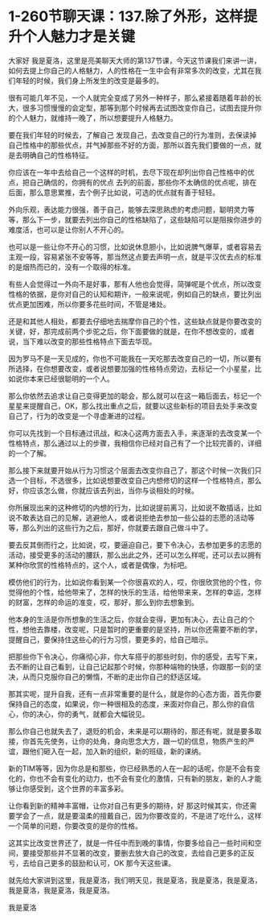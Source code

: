 # 1-260节聊天课：137.除了外形，这样提升个人魅力才是关键

大家好 我是夏洛，这里是亮美聊天大师的第137节课，今天这节课我们来讲一讲，如何去提上你自己的人格魅力，人的性格在一生中会有非常多次的改变，尤其在我们年轻的时候，我们身上所发生的改变是最多的。

很有可能几年不见，一个人就完全变成了另外一种样子，那么紧接着随着年龄的长大，很多习惯慢慢的会定型，那等到那个时候再去试图改变你自己，试图去提升你的个人魅力，就维持一晚了，所以想要提升人格魅力。

要在我们年轻的时候去，了解自己 发现自己，去改变自己的行为准则，去保读掉自己性格中的那些优点，并气掉那些不好的方面，那所以首先我们要做的一点，就是去明确自己的性格特征。

你应该在一年中去给自己一个这样的时机，去尽下现在却列出你自己性格中的优点，把自己确信的，你拥有的优点 去列的前面，那些你不太确信的优点呢，排在后面，那么意思累推，去个例子比如说，可选的优点就有善于轻轻。

外向乐观，表达能力很强，善于自己，能够去深思熟虑的考虑问题，聪明灵力等等，那么下一步，就要去列出你自己的性格缺陷了，这些缺陷可以是阻挨你进步的难度活，也可以是让你别人不开心的。

也可以是一些让你不开心的习惯，比如说休息胆小，比如说脾气爆草，或者容易去主观一段，容易紧张不安等等，那当然这点要去声明一点，就是平汉优去点的标准的是烟热而已的，没有一个取得的标准。

有些人会觉得过一外向不是好事，那有人他也会觉得，简弹呢是个优点，所以改变性格的依据，是你对自己的认知和期许，一般来说呢，例如自己的缺点，要比列出优点更加困难，所以你要多花些时间，不管是堵处。

还是和其他人相处，都要去仔细地去揣摩你自己的个性，这些缺点就是你要改变的关键，好，那完成前两个步驼之后，你下面要做的就是，在你不想改变的，或者说，当下难以改变的那些性格特点下面去华现。

因为罗马不是一天见成的，你也不可能我在一天吃那去改变自己的一切，所以要有所选择，在你想要改变，或者说想要加强的性格特点旁边，去标记一个小星星，比如说你本来已经很聪明的一个人。

那么你依然去追求让自己变得更加的聪会，那么就可以在这一箱后面去，标记一个星星来提醒自己，OK，那么找出重点之后，就要以这些新标的项目去处手来改变自己了，行为的改变是一个寻虚漸进的过程。

你可以先找到一个目标通过讯战，和决心这两方面去入手，来逐渐的去改变某一个性格特点，那么通过以上的步骤，我相信你已经对自己有了一个比较完善的，详细的一个了解。

那么接下来就要开始从行为习惯这个层面去改变你自己了，那这个时候一次我们只选一个目标，不选很多，比如说想要改变自己内想修切的这样一个性格特点，那么好，你应该怎么做，你就应该去列出，当你与谈相处的时候。

你所展现出来的这种修切的内想的行为，比如说提前离习，比如说不敢插话，比如说不敢表达自己的见解，逃避他人，或者说拒绝去参加一些公益的志愿的活动等等，那么列出的这些行为之后，那好，你就要去跟自己做斗中了。

要去反其倒而行之，比如说，哎，要逼迫自己，要下令决心，去参加更多的志愿的活动，接受更多的活动的腰跃，那么出此之外，还可以怎么样呢，还可以去以拥有某种你欣赏的性格特点的，这个人，或者是偶像，为标吧。

模仿他们的行为，比如说你看到某一个你很喜欢的人，哎，你很欣赏他的个性，你觉得他的个性，给他带来了，怎样的快乐的生活，给他带来来，怎样的幸运，怎样的财富，怎样的命运的准变，哎，那好，那么到你去想象到。

他本身的生活是你所想象的生活之后，你就会变得，更加有决心，去让自己的个性，想他去靠楼，改变呢，只是暂时的更重要的是坚持，所以你还需要不断的学，提醒自己，要保持住这些心的行为习惯，要更多的，给自己暗示。

把那些你下令决心，你痛彻心非，你大车搭乎的那些时刻，你的感受，去写下来，去不断的让自己看到，让自己记起那个时候，你那种端物的快感，你跟那一刻的坚决，从而只克服你自己的懒惰，不断的走出你自己的舒适区域。

那其实呢，提升自我，还有一点非常重要的是什么，就是你的心态方面，首先你要保持自己的态度，如果说，你一种很相及的态度，来面对你自己，那么你的自信心，你的决心，你的勇气，就都会大幅锐见。

那么你自己也就失去了，退贬的机会，未来是可以期待的，那还有呢，就是要多取接，你首先先使务，让你的处角，身向思念大方，跟一切的信息，物质产生的严谊，跟他们砸入在一起，加入新的组织，新的班级，新的课纳。

新的TIM等等，因为你总是和那些，你已经熟悉的人在一起的话呢，你是不会有变化的，你也不会有变化的动力，也不会有变化的激情，只有新的朋友，新的人才能够让你感受到，这个世界的丰富多彩。

让你看到新的精神丰富帽，让你对自己有更多的期待，好 那这时候其实，你还需要学会了一点，就是要温柔的擅戴自己，因为你要改变的，不是进了吃什么，这样一个简单的问题，你要改变的是你的性格。

这其实比改变世界还了，就是一件任中而到晚的事情，你要多给自己一些时间和空间，要接受那些并不显著的改变，要删去放大自己的改变，去给自己更多的正反亏，去给自己更多的鼓励和认可，OK 那今天这些课。

就先给大家讲到这里，我是夏洛，我们明天见，我是夏洛，我是夏洛，我是夏洛，我是夏洛，我是夏洛，我是夏洛。

我是夏洛